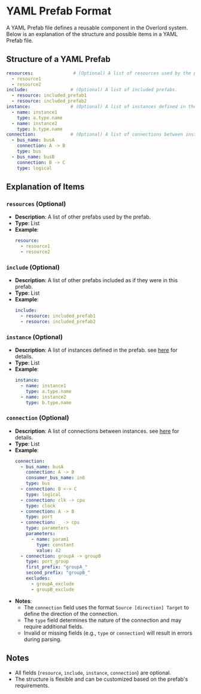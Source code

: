 # YAML Prefab Format

A YAML Prefab file defines a reusable component in the Overlord system. Below is an explanation of the structure and possible items in a YAML Prefab file.

## Structure of a YAML Prefab

```yaml
resources:               # (Optional) A list of resources used by the prefab.
  - resource1
  - resource2
include:                # (Optional) A list of included prefabs.
  - resource: included_prefab1
  - resource: included_prefab2
instance:               # (Optional) A list of instances defined in the prefab.
  - name: instance1
    type: a.type.name
  - name: instance2
    type: b.type.name
connection:             # (Optional) A list of connections between instances.
  - bus_name: busA
    connection: A -> B
    type: bus
  - bus_name: busB
    connection: B -> C
    type: logical
```

## Explanation of Items

### `resources` (Optional)
- **Description**: A list of other prefabs used by the prefab.
- **Type**: List
- **Example**:
  ```yaml
  resource:
    - resource1
    - resource2
  ```

### `include` (Optional)
- **Description**: A list of other prefabs included as if they were in this prefab.
- **Type**: List
- **Example**:
  ```yaml
  include:
    - resource: included_prefab1
    - resource: included_prefab2
  ```

### `instance` (Optional)
- **Description**: A list of instances defined in the prefab. see [here](instance-details.md) for details.
- **Type**: List
- **Example**:
  ```yaml
  instance:
    - name: instance1
      type: a.type.name
    - name: instance2
      type: b.type.name
  ```

### `connection` (Optional)
- **Description**: A list of connections between instances. see [here](connection-details.md) for details.
- **Type**: List
- **Example**:
  ```yaml
  connection:
    - bus_name: busA
      connection: A -> B
      consumer_bus_name: in0
      type: bus
    - connection: B <-> C
      type: logical
    - connection: clk -> cpu
      type: clock
    - connection: A -> B
      type: port
    - connection: _ -> cpu
      type: parameters
      parameters:
        - name: param1
          type: constant
          value: 42
    - connection: groupA -> groupB
      type: port_group
      first_prefix: "groupA_"
      second_prefix: "groupB_"
      excludes:
        - groupA_exclude
        - groupB_exclude
  ```
- **Notes**:
  - The `connection` field uses the format `Source [direction] Target` to define the direction of the connection.
  - The `type` field determines the nature of the connection and may require additional fields.
  - Invalid or missing fields (e.g., `type` or `connection`) will result in errors during parsing.

## Notes
- All fields (`resource`, `include`, `instance`, `connection`) are optional.
- The structure is flexible and can be customized based on the prefab's requirements.
